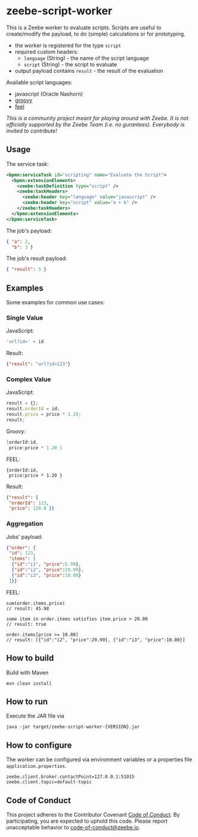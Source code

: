 # zeebe-script-worker

This is a Zeebe worker to evaluate scripts. Scripts are useful to create/modify the payload, to do (simple) calculations or for prototyping.

* the worker is registered for the type `script`
* required custom headers:
  * `language` (String) - the name of the script language
  * `script` (String) - the script to evaluate
* output payload contains `result` - the result of the evaluation   

Available script languages:
* javascript (Oracle Nashorn)
* [groovy](http://groovy-lang.org/)
* [feel](https://github.com/camunda/feel-scala)

_This is a community project meant for playing around with Zeebe. It is not officially supported by the Zeebe Team (i.e. no gurantees). Everybody is invited to contribute!_

## Usage

The service task:
```xml
<bpmn:serviceTask id="scripting" name="Evaluate the Script">
  <bpmn:extensionElements>
    <zeebe:taskDefinition type="script" />
    <zeebe:taskHeaders>
      <zeebe:header key="language" value="javascript" />
      <zeebe:header key="script" value="a + b" />
    </zeebe:taskHeaders>
  </bpmn:extensionElements>
</bpmn:serviceTask>
```

The job's payload:
```json
{ "a": 2,
  "b": 3 }
```

The job's result payload:
```json
{ "result": 5 }
```

## Examples
Some examples for common use cases:

### Single Value

JavaScript:
```javascript
'url?id=' + id
```

Result:
```json
{"result": "url?id=123"}
```

### Complex Value

JavaScript:
```javascript
result = {};
result.orderId = id;
result.price = price * 1.20;
result;
```
Groovy:
```groovy
[orderId:id,
 price:price * 1.20 ]
```

FEEL:
```
{orderId:id,
 price:price * 1.20 }
```

Result:
```json
{"result": {
 "orderId": 123,
 "price": 120.0 }}
```

### Aggregation

Jobs' payload:
```json
{"order": {
 "id": 123,
 "items": [
  {"id":"i1", "price":5.99},
  {"id":"i2", "price":29.99},
  {"id":"i3", "price":10.00}
 ]}}
```

FEEL:
```
sum(order.items.price)                                    
// result: 45.98

some item in order.items satisfies item.price > 20.00     
// result: true

order.items[price >= 10.00]                               
// result: [{"id":"i2", "price":29.99}, {"id":"i3", "price":10.00}]
```

## How to build

Build with Maven

`mvn clean install`

## How to run

Execute the JAR file via

`java -jar target/zeebe-script-worker-{VERSION}.jar`

## How to configure

The worker can be configured via environment variables or a properties file `application.properties`.

```
zeebe.client.broker.contactPoint=127.0.0.1:51015
zeebe.client.topic=default-topic
```

## Code of Conduct

This project adheres to the Contributor Covenant [Code of
Conduct](/CODE_OF_CONDUCT.md). By participating, you are expected to uphold
this code. Please report unacceptable behavior to code-of-conduct@zeebe.io.
